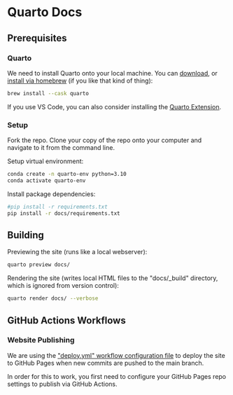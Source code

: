 
# Quarto Docs

## Prerequisites

### Quarto

We need to install Quarto onto your local machine. You can [download](https://quarto.org/docs/get-started/), or [install via homebrew](https://formulae.brew.sh/cask/quarto) (if you like that kind of thing):

```sh
brew install --cask quarto
```

If you use VS Code, you can also consider installing the [Quarto Extension](https://marketplace.visualstudio.com/items?itemName=quarto.quarto).

### Setup

Fork the repo. Clone your copy of the repo onto your computer and navigate to it from the command line.

Setup virtual environment:

```sh
conda create -n quarto-env python=3.10
conda activate quarto-env
```

Install package dependencies:

```sh
#pip install -r requirements.txt
pip install -r docs/requirements.txt
```

## Building


Previewing the site (runs like a local webserver):

```sh
quarto preview docs/
```


Rendering the site (writes local HTML files to the "docs/_build" directory, which is ignored from version control):

```sh
quarto render docs/ --verbose
```


## GitHub Actions Workflows

### Website Publishing

We are using the ["deploy.yml" workflow configuration file](/.github/workflows/deploy.yml) to deploy the site to GitHub Pages when new commits are pushed to the main branch.

In order for this to work, you first need to configure your GitHub Pages repo settings to publish via GitHub Actions.
